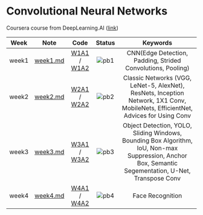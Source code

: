 # Convolutional Neural Networks
Coursera course from DeepLearning.AI ([link](https://www.coursera.org/learn/convolutional-neural-networks?specialization=deep-learning))

<div align="center">

| **Week** |                                              **Note**                                             |                                                 **Code**                                                |              **Status**              |                    **Keywords**                     |
|:--------:|:-------------------------------------------------------------------------------------------------:|:-------------------------------------------------------------------------------------------------------:|:------------------------------------:|:-------------------------------------------------------------------------------------------------------:|
|   week1  | [week1.md](https://github.com/yixiaowang2001/Deep-Learning_Notes/blob/main/Course4/note/week1.md) | [W1A1](https://github.com/yixiaowang2001/Deep-Learning_Notes/blob/main/Course4/code/W1A1/Convolution_model_Step_by_Step_v1.ipynb) / [W1A2](https://github.com/yixiaowang2001/Deep-Learning_Notes/blob/main/Course4/code/W1A2/Convolution_model_Application.ipynb) | ![pb1](https://progress-bar.dev/100) |  CNN(Edge Detection, Padding, Strided Convolutions, Pooling)  |
|   week2  | [week2.md](https://github.com/yixiaowang2001/Deep-Learning_Notes/blob/main/Course4/note/week2.md) | [W2A1](https://github.com/yixiaowang2001/Deep-Learning_Notes/blob/main/Course4/code/W2A1/Residual_Networks.ipynb) / [W2A2](https://github.com/yixiaowang2001/Deep-Learning_Notes/blob/main/Course4/code/W2A2/Transfer_learning_with_MobileNet_v1.ipynb) | ![pb2](https://progress-bar.dev/100) |  Classic Networks (VGG, LeNet-5, AlexNet), ResNets, Inception Network, 1X1 Conv, MobileNets, EfficientNet, Advices for Using Conv  |
|   week3  | [week3.md](https://github.com/yixiaowang2001/Deep-Learning_Notes/blob/main/Course4/note/week3.md) | [W3A1](https://github.com/yixiaowang2001/Deep-Learning_Notes/blob/main/Course4/code/W3A1/Autonomous_driving_application_Car_detection.ipynb) / [W3A2](https://github.com/yixiaowang2001/Deep-Learning_Notes/blob/main/Course4/code/W3A2/Image_segmentation_Unet_v2.ipynb) | ![pb3](https://progress-bar.dev/100) | Object Detection, YOLO, Sliding Windows, Bounding Box Algorithm, IoU, Non-max Suppression, Anchor Box, Semantic Segementation, U-Net, Transpose Conv  |
|   week4  | [week4.md](https://github.com/yixiaowang2001/Deep-Learning_Notes/blob/main/Course4/note/week4.md) | [W4A1](https://github.com/yixiaowang2001/Deep-Learning_Notes/blob/main/Course4/code/W4A1/Face_Recognition.ipynb) / [W4A2](https://github.com/yixiaowang2001/Deep-Learning_Notes/blob/main/Course4/code/W4A2/Autonomous_driving_application_Car_detection.ipynb) | ![pb4](https://progress-bar.dev/40) |  Face Recognition  |

</div>
